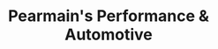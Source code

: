 ---
title: "Pearmain's Performance & Automotive"
url: /grand-junction/pearmains-performance-und-automotive/
shop: Autowerkstatt
---